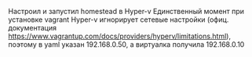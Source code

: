 Настроил и запустил homestead в Hyper-v
Единственный момент при установке vagrant Hyper-v игнорирует сетевые настройки (офиц. документация https://www.vagrantup.com/docs/providers/hyperv/limitations.html), поэтому в yaml указан 192.168.0.50, а виртуалка получила 192.168.0.10